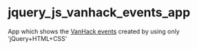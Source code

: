 # jquery_js_vanhack_events_app
App which shows the  [VanHack events](https://vanhack.com/) created by using only 'jQuery+HTML+CSS'
